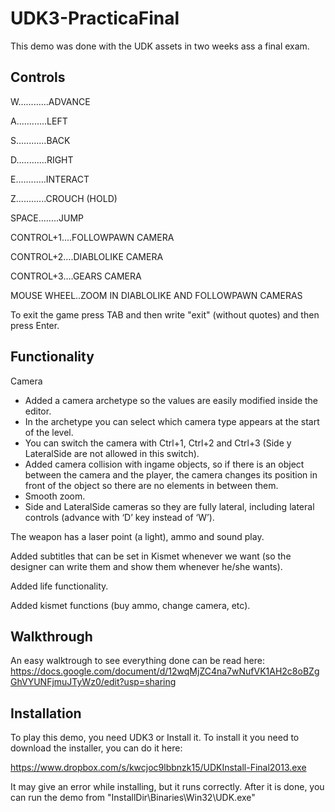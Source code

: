 UDK3-PracticaFinal
==================

This demo was done with the UDK assets in two weeks ass a final exam.

Controls
--------
W............ADVANCE

A............LEFT

S............BACK

D............RIGHT

E............INTERACT

Z............CROUCH (HOLD)

SPACE........JUMP

CONTROL+1....FOLLOWPAWN CAMERA

CONTROL+2....DIABLOLIKE CAMERA

CONTROL+3....GEARS CAMERA

MOUSE WHEEL..ZOOM IN DIABLOLIKE AND FOLLOWPAWN CAMERAS

To exit the game press TAB and then write "exit" (without quotes) and then press Enter.

Functionality
-------------
Camera
- Added a camera archetype so the values are easily modified inside the editor.
- In the archetype you can select which camera type appears at the start of the level.
- You can switch the camera with Ctrl+1, Ctrl+2 and Ctrl+3 (Side y LateralSide are not allowed in this switch).
- Added camera collision with ingame objects, so if there is an object between the camera and the player, the camera changes its position in front of the object so there are no elements in between them.
- Smooth zoom.
- Side and LateralSide cameras so they are fully lateral, including lateral controls (advance with ‘D’ key instead of ‘W’).

The weapon has a laser point (a light), ammo and sound play.

Added subtitles that can be set in Kismet whenever we want (so the designer can write them and show them whenever he/she wants).

Added life functionality.

Added kismet functions (buy ammo, change camera, etc).

Walkthrough
-----------
An easy walktrough to see everything done can be read here:
https://docs.google.com/document/d/12wqMjZC4na7wNufVK1AH2c8oBZgGhVYUNFjmuJTyWz0/edit?usp=sharing

Installation
------------
To play this demo, you need UDK3 or Install it. To install it you need to download the installer, you can do it here:

https://www.dropbox.com/s/kwcjoc9lbbnzk15/UDKInstall-Final2013.exe

It may give an error while installing, but it runs correctly. After it is done, you can run the demo from "InstallDir\Binaries\Win32\UDK.exe"
